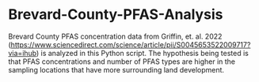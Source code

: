 # Brevard-County-PFAS-Analysis
Brevard County PFAS concentration data from Griffin, et. al. 2022 (https://www.sciencedirect.com/science/article/pii/S0045653522009717?via=ihub) is analyzed in this Python script. The hypothesis being tested is that PFAS concentrations and number of PFAS types are higher in the sampling locations that have more surrounding land development.
